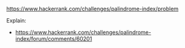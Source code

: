 https://www.hackerrank.com/challenges/palindrome-index/problem

Explain:

- https://www.hackerrank.com/challenges/palindrome-index/forum/comments/60201
